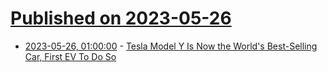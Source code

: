 # [Published on 2023-05-26](index.md)

* [2023-05-26, 01:00:00](https://tech.slashdot.org/story/23/05/25/2254243/tesla-model-y-is-now-the-worlds-best-selling-car-first-ev-to-do-so?utm_source=rss1.0mainlinkanon&utm_medium=feed) - [Tesla Model Y Is Now the World's Best-Selling Car, First EV To Do So](https://tech.slashdot.org/story/23/05/25/2254243/tesla-model-y-is-now-the-worlds-best-selling-car-first-ev-to-do-so?utm_source=rss1.0mainlinkanon&utm_medium=feed)
